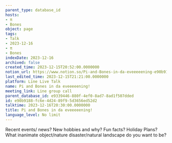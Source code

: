 ```yaml
---
parent_type: database_id
hosts:
- π
- Bones
object: page
tags:
- Talk
- 2023-12-16
- π
- Bones
indexDate: 2023-12-16
archived: false
created_time: 2023-12-15T20:52:00.0000000
notion_url: https://www.notion.so/Pi-and-Bones-in-da-eveeeeening-e90b9188fc6e4d2489f95d3656ed52d2
last_edited_time: 2023-12-15T21:21:00.0000000
platform: Line Live Talk
name: Pi and Bones in da eveeeeening!
meeting_link: Line group call
parent_database_id: e9339446-880f-4ef0-8ad7-8ad1f507dded
id: e90b9188-fc6e-4d24-89f9-5d3656ed52d2
talktime: 2023-12-16T20:30:00.0000000
title: Pi and Bones in da eveeeeening!
language_level: No limit
---
```



Recent events/ news?
New hobbies and why?
Fun facts? 
Holiday Plans?
What inanimate object/nature disaster/natural landscape do you want to be?























